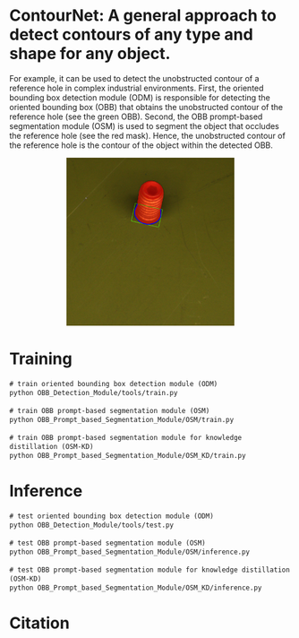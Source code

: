 # ContourNet: A general approach to detect contours of any type and shape for any object.
For example, it can be used to detect the unobstructed contour of a reference hole in complex industrial environments. First, the oriented bounding box detection module (ODM) is responsible for detecting the oriented bounding box (OBB) that obtains the unobstructed contour of the reference hole (see the green OBB). Second, the OBB prompt-based segmentation module (OSM) is used to segment the object that occludes the reference hole (see the red mask). Hence, the unobstructed contour of the reference hole is the contour of the object within the detected OBB. 
 
<div align=center>
<img src="https://github.com/zhen6618/ContourNet/blob/master/OBB_Prompt_based_Segmentation_Module/OSM/demo_pred_mask.png" width="300px">
</div>

# Training
```
# train oriented bounding box detection module (ODM)
python OBB_Detection_Module/tools/train.py

# train OBB prompt-based segmentation module (OSM)
python OBB_Prompt_based_Segmentation_Module/OSM/train.py

# train OBB prompt-based segmentation module for knowledge distillation (OSM-KD)
python OBB_Prompt_based_Segmentation_Module/OSM_KD/train.py

```

# Inference
```
# test oriented bounding box detection module (ODM)
python OBB_Detection_Module/tools/test.py

# test OBB prompt-based segmentation module (OSM)
python OBB_Prompt_based_Segmentation_Module/OSM/inference.py

# test OBB prompt-based segmentation module for knowledge distillation (OSM-KD)
python OBB_Prompt_based_Segmentation_Module/OSM_KD/inference.py
```

# Citation




